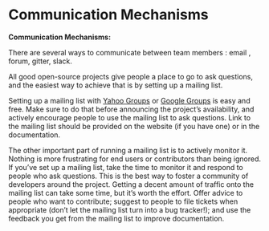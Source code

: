 # Communication Mechanisms

**Communication Mechanisms:**

 There are several ways to communicate between team members : email , forum, gitter, slack.

All good open-source projects give people a place to go to ask questions, and the easiest way to achieve that is by setting up a mailing list.

Setting up a mailing list with [Yahoo Groups](http://groups.yahoo.com/) or [Google Groups](http://groups.google.com/) is easy and free. Make sure to do that before announcing the project’s availability, and actively encourage people to use the mailing list to ask questions. Link to the mailing list should be provided on the website \(if you have one\) or in the documentation.

The other important part of running a mailing list is to actively monitor it. Nothing is more frustrating for end users or contributors than being ignored. If you’ve set up a mailing list, take the time to monitor it and respond to people who ask questions. This is the best way to foster a community of developers around the project. Getting a decent amount of traffic onto the mailing list can take some time, but it’s worth the effort. Offer advice to people who want to contribute; suggest to people to file tickets when appropriate \(don’t let the mailing list turn into a bug tracker!\); and use the feedback you get from the mailing list to improve documentation.



